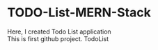 # TODO-List-MERN-Stack
Here, I created Todo List application
</br>
This is first github project. TodoList

